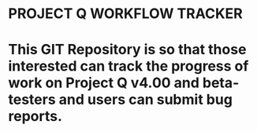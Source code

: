 # PROJECT Q WORKFLOW TRACKER

# This GIT Repository is so that those interested can track the progress of work on Project Q v4.00 and beta-testers and users can submit bug reports.
